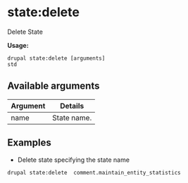 # state:delete
Delete State

**Usage:**
```
drupal state:delete [arguments]
std
```

## Available arguments
Argument | Details
---------|-------------
name | State name.

## Examples
* Delete state specifying the state name
```
drupal state:delete  comment.maintain_entity_statistics
```
